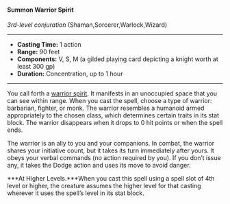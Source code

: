 #### Summon Warrior Spirit
*3rd-level conjuration* (Shaman,Sorcerer,Warlock,Wizard)
___
- **Casting Time:** 1 action
- **Range:** 90 feet
- **Components:** V, S, M (a gilded playing card depicting a knight worth at least 300 gp)
- **Duration:** Concentration, up to 1 hour
---
You call forth a [warrior spirit](/Creatures/Spirit-Warrior.md). It manifests in an unoccupied space that you can see within range. When you cast the spell, choose a type of warrior: barbarian, fighter, or monk. The warrior resembles a humanoid armed appropriately to the chosen class, which determines certain traits in its stat block. The warrior disappears when it drops to 0 hit points or when the spell ends.

The warrior is an ally to you and your companions. In combat, the warrior shares your initiative count, but it takes its turn immediately after yours. It obeys your verbal commands (no action required by you). If you don’t issue any, it takes the Dodge action and uses its move to avoid danger.

***At Higher Levels.***When you cast this spell using a spell slot of 4th level or higher, the creature assumes the higher level for that casting wherever it uses the spell’s level in its stat block.
